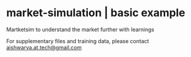 # market-simulation | basic example
Martketsim to understand the market further with learnings

For supplementary files and training data, please contact aishwarya.at.tech@gmail.com
